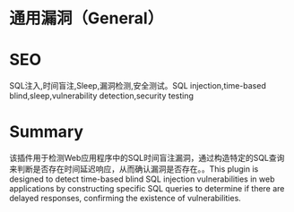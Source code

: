 # 通用漏洞（General）
# SEO
SQL注入,时间盲注,Sleep,漏洞检测,安全测试。SQL injection,time-based blind,sleep,vulnerability detection,security testing
# Summary
该插件用于检测Web应用程序中的SQL时间盲注漏洞，通过构造特定的SQL查询来判断是否存在时间延迟响应，从而确认漏洞是否存在。。This plugin is designed to detect time-based blind SQL injection vulnerabilities in web applications by constructing specific SQL queries to determine if there are delayed responses, confirming the existence of vulnerabilities.
